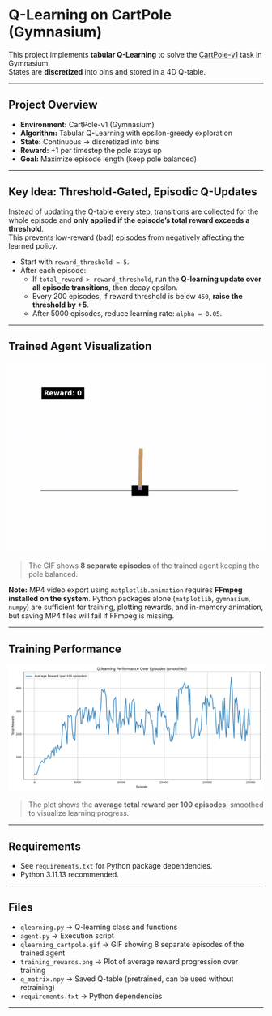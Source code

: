 # Q-Learning on CartPole (Gymnasium)

This project implements **tabular Q-Learning** to solve the [CartPole-v1](https://gymnasium.farama.org/environments/classic_control/cart_pole/) task in Gymnasium.  
States are **discretized** into bins and stored in a 4D Q-table.

---

## Project Overview
- **Environment:** CartPole-v1 (Gymnasium)
- **Algorithm:** Tabular Q-Learning with epsilon-greedy exploration
- **State:** Continuous → discretized into bins
- **Reward:** +1 per timestep the pole stays up
- **Goal:** Maximize episode length (keep pole balanced)

---

## Key Idea: Threshold-Gated, Episodic Q-Updates
Instead of updating the Q-table every step, transitions are collected for the whole episode and **only applied if the episode’s total reward exceeds a threshold**.  
This prevents low-reward (bad) episodes from negatively affecting the learned policy.

- Start with `reward_threshold = 5`.
- After each episode:
  - If `total_reward > reward_threshold`, run the **Q-learning update over all episode transitions**, then decay epsilon.
  - Every 200 episodes, if reward threshold is below `450`, **raise the threshold by +5**.
  - After 5000 episodes, reduce learning rate: `alpha = 0.05`.

---

## Trained Agent Visualization

![Trained CartPole Agent](qlearning_cartpole.gif)  

> The GIF shows **8 separate episodes** of the trained agent keeping the pole balanced.

**Note:** MP4 video export using `matplotlib.animation` requires **FFmpeg installed on the system**. Python packages alone (`matplotlib`, `gymnasium`, `numpy`) are sufficient for training, plotting rewards, and in-memory animation, but saving MP4 files will fail if FFmpeg is missing.

---

## Training Performance

![Training Rewards](training_rewards.png)  

> The plot shows the **average total reward per 100 episodes**, smoothed to visualize learning progress.

---

## Requirements

- See `requirements.txt` for Python package dependencies.  
- Python 3.11.13 recommended.

---

## Files

- `qlearning.py` → Q-learning class and functions
- `agent.py` → Execution script
- `qlearning_cartpole.gif` → GIF showing 8 separate episodes of the trained agent
- `training_rewards.png` → Plot of average reward progression over training  
- `q_matrix.npy` → Saved Q-table (pretrained, can be used without retraining)  
- `requirements.txt` → Python dependencies
---
